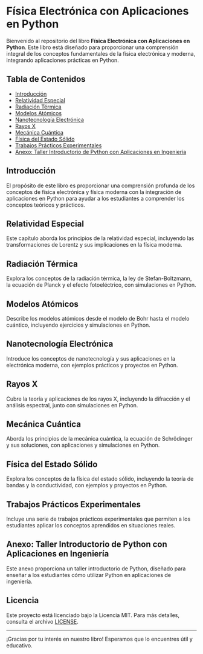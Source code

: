 # Física Electrónica con Aplicaciones en Python

Bienvenido al repositorio del libro **Física Electrónica con Aplicaciones en Python**. Este libro está diseñado para proporcionar una comprensión integral de los conceptos fundamentales de la física electrónica y moderna, integrando aplicaciones prácticas en Python.

## Tabla de Contenidos

- [Introducción](#introducción)
- [Relatividad Especial](#relatividad-especial)
- [Radiación Térmica](#radiación-térmica)
- [Modelos Atómicos](#modelos-atómicos)
- [Nanotecnología Electrónica](#nanotecnología-electrónica)
- [Rayos X](#rayos-x)
- [Mecánica Cuántica](#mecánica-cuántica)
- [Física del Estado Sólido](#física-del-estado-sólido)
- [Trabajos Prácticos Experimentales](#trabajos-prácticos-experimentales)
- [Anexo: Taller Introductorio de Python con Aplicaciones en Ingeniería](#anexo-taller-introductorio-de-python-con-aplicaciones-en-ingeniería)

## Introducción

El propósito de este libro es proporcionar una comprensión profunda de los conceptos de física electrónica y física moderna con la integración de aplicaciones en Python para ayudar a los estudiantes a comprender los conceptos teóricos y prácticos.

## Relatividad Especial

Este capítulo aborda los principios de la relatividad especial, incluyendo las transformaciones de Lorentz y sus implicaciones en la física moderna.

## Radiación Térmica

Explora los conceptos de la radiación térmica, la ley de Stefan-Boltzmann, la ecuación de Planck y el efecto fotoeléctrico, con simulaciones en Python.

## Modelos Atómicos

Describe los modelos atómicos desde el modelo de Bohr hasta el modelo cuántico, incluyendo ejercicios y simulaciones en Python.

## Nanotecnología Electrónica

Introduce los conceptos de nanotecnología y sus aplicaciones en la electrónica moderna, con ejemplos prácticos y proyectos en Python.

## Rayos X

Cubre la teoría y aplicaciones de los rayos X, incluyendo la difracción y el análisis espectral, junto con simulaciones en Python.

## Mecánica Cuántica

Aborda los principios de la mecánica cuántica, la ecuación de Schrödinger y sus soluciones, con aplicaciones y simulaciones en Python.

## Física del Estado Sólido

Explora los conceptos de la física del estado sólido, incluyendo la teoría de bandas y la conductividad, con ejemplos y proyectos en Python.

## Trabajos Prácticos Experimentales

Incluye una serie de trabajos prácticos experimentales que permiten a los estudiantes aplicar los conceptos aprendidos en situaciones reales.

## Anexo: Taller Introductorio de Python con Aplicaciones en Ingeniería

Este anexo proporciona un taller introductorio de Python, diseñado para enseñar a los estudiantes cómo utilizar Python en aplicaciones de ingeniería.

## Licencia

Este proyecto está licenciado bajo la Licencia MIT. Para más detalles, consulta el archivo [LICENSE](LICENSE).

---

¡Gracias por tu interés en nuestro libro! Esperamos que lo encuentres útil y educativo.
